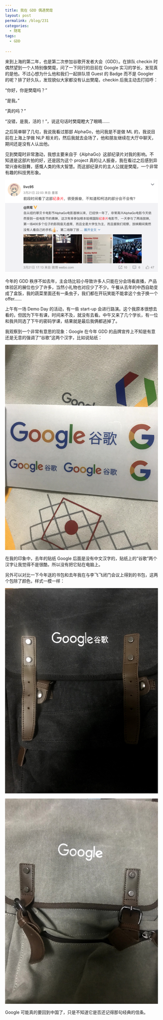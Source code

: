 ```yaml
---
title: 我在 GDD 偶遇樊麾
layout: post
permalink: /blog/231
categories:
  - 随笔
tags:
  - GDD

---
```


来到上海的第二年，也是第二次参加谷歌开发者大会（GDD）。在排队 checkin 时偶然望到一个人特别像樊麾，问了一下同行的目前在 Google 实习的学长，发现真的是他。不过心想为什么他和我们一起排队领 Guest 的 Badge 而不是 Googler 的呢？排了好久队，发现貌似大家都没有认出樊麾，checkin 后我主动去打招呼：

“你好，你是樊麾吗？”

“是我。”

“真的吗？”

“没错，是我，活的！”，说这句话时樊麾瞪大了眼睛……

之后简单聊了几句，我说我看过那部 AlphaGo，他问我是不是做 ML 的，我说目前在上海上学做 NLP 相关的，然后我就去会场了，他和朋友继续在大厅中聊天，期间还是没有人认出他。

见到樊麾时非常激动，我想主要来自于《AlphaGo》这部纪录片对我的影响。不知道是这部片拍的好，还是因为这个 project 真的让人振奋，我在看过之后感到异常兴奋和鼓舞，感慨人类的伟大智慧。而这部纪录片的主人公就是樊麾，一个非常有趣的科技男形象。

![](../img/231_wb.png)

今年的 GDD 秩序不如去年，主会场比较小导致许多人只能在分会场看直播，产品体验区的展位也少了许多，当然小礼物也对应少了不少。午餐从去年的中西自助变成了盒饭，我的蔬菜里面还有一条虫子，我们都在开玩笑能不能拿这个虫子换一个 offer……

上午有一场 Demo Day 的活动，有一些 start-up 会进行路演。这个我原本很想去看的，但因为下午有课，时间来不及，就没有去看。中午又来了几个学长，有一位和我共同选了下午的密码学课，结果就是最后我俩都逃掉了。

我观察到一个非常有意思的现象：Google 在今年 GDD 的品牌宣传上不知是有意还是无意的强调了“谷歌”这两个汉字，比如说贴纸：

![](../img/231_sticker.png)

在我的印象中，去年的贴纸 Google 后面是没有中文汉字的，贴纸上的“谷歌”两个汉字让我觉得不是很酷，所以没有把它贴在电脑上。

另外可以对比一下今年送的书包和去年我在与李飞飞闭门会议上得到的书包，这两个包除了颜色，样式一模一样：

![](../img/231_2018bag.png)

![](../img/231_2017bag.png)

Google 可能真的要回到中国了，只是不知道它是否还记得那句经典的信条。
